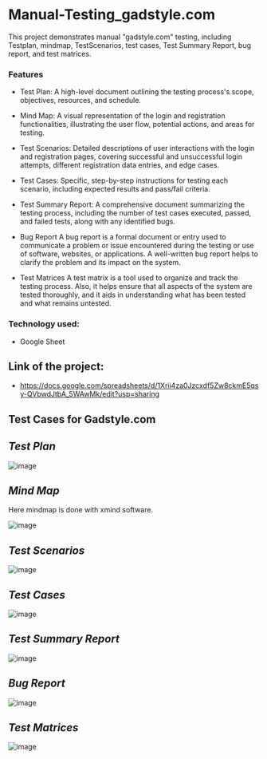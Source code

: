 # Manual-Testing_gadstyle.com
This project demonstrates manual "gadstyle.com" testing, including Testplan, mindmap, TestScenarios, test cases, Test Summary Report, bug report, and test matrices.

### Features

   - Test Plan:
A high-level document outlining the testing process's scope, objectives, resources, and schedule.

   - Mind Map: 
A visual representation of the login and registration functionalities, illustrating the user flow, potential actions, and areas for testing.

   - Test Scenarios:
Detailed descriptions of user interactions with the login and registration pages, covering successful and unsuccessful login attempts, different registration data entries, and edge cases.

   - Test Cases: 
Specific, step-by-step instructions for testing each scenario, including expected results and pass/fail criteria.

 - Test Summary Report:
A comprehensive document summarizing the testing process, including the number of test cases executed, passed, and failed tests, along with any identified bugs.

- Bug Report
A bug report is a formal document or entry used to communicate a problem or issue encountered during the testing or use of software, websites, or applications. A well-written bug report helps to clarify the problem and its impact on the system.

 - Test Matrices
A test matrix is a tool used to organize and track the testing process. Also, it helps ensure that all aspects of the system are tested thoroughly, and it aids in understanding what has been tested and what remains untested.

### Technology used:

- Google Sheet
  
## Link of the project:

 - https://docs.google.com/spreadsheets/d/1Xrii4za0Jzcxdf5Zw8ckmE5qsy-QVbwdJtbA_5WAwMk/edit?usp=sharing

## Test Cases for Gadstyle.com

 ## _**Test Plan**_
![image](https://github.com/user-attachments/assets/2594a0ac-efab-4449-997c-06ef8474919b)

 ## _**Mind Map**_
Here mindmap is done with xmind software.

![image](https://github.com/user-attachments/assets/25e716cd-40c2-46c3-be4a-bb5d886f50b5)

 ## _**Test Scenarios**_
 
  ![image](https://github.com/user-attachments/assets/09b97061-9c2e-49fa-9af7-7a9331a940cd)

 ## _**Test Cases**_

  ![image](https://github.com/user-attachments/assets/721796e6-193e-48f0-bd15-6f602873a510)

   ## _**Test Summary Report**_

![image](https://github.com/user-attachments/assets/0601602b-509f-411a-97a0-0be8df2b1295)

## _**Bug Report**_

![image](https://github.com/user-attachments/assets/7a913f4f-9a6f-400a-a55a-3101bb0fa6d3)

## _**Test Matrices**_

![image](https://github.com/user-attachments/assets/0b17cd2d-f60c-463d-badd-a4e08388f2c7)









    
